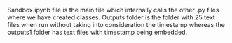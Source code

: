 Sandbox.ipynb file is the main file which internally calls the other .py files where we have created classes. 
Outputs folder is the folder with 25 text files when run without taking into consideration the timestamp whereas the outputs1 folder has text files with timestamp being embedded.
